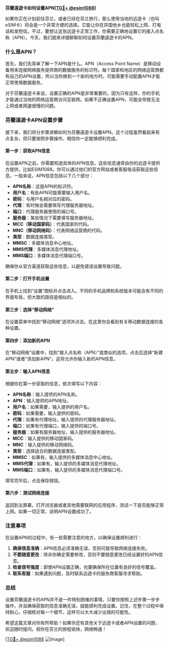 **芬蘭遠遊卡如何设置APN[[TG💪+ @esim1088](https://t.me/s/esim1088)]**

如果你正在计划前往芬兰，或者已经在芬兰旅行，那么使用当地的远遊卡（也叫eSIM卡）将会是一个非常方便的选择。它能让你在异国他乡也能轻松上网、打电话和发短信。不过，要想让这张远遊卡正常工作，你需要正确地设置它的接入点名称（APN）。今天，我们就来详细聊聊如何设置芬蘭遠遊卡的APN。

### 什么是APN？

首先，我们先简单了解一下APN是什么。APN（Access Point Name）是移动设备用来连接网络服务提供商的数据服务的标识符。每个国家和地区的网络运营商都有自己的APN设置，所以当你换到一个新的地方时，可能需要手动配置APN才能正常使用数据服务。

对于芬蘭遠遊卡来说，设置正确的APN是非常重要的，因为只有这样，你的手机才能通过当地的网络运营商访问互联网。如果不正确设置APN，可能会导致无法上网或者网速很慢的问题。

### 芬蘭遠遊卡APN设置步骤

接下来，我们将分步骤讲解如何为芬蘭遠遊卡设置APN。这个过程虽然看起来有点复杂，但只要按照步骤操作，相信你一定能够顺利完成。

#### 第一步：获取APN信息

在设置APN之前，你需要知道具体的APN信息。这些信息通常由你的远遊卡提供方提供，比如ESIM1088。你可以通过他们的官方网站或者客服电话获取这些信息。一般来说，APN信息包括以下几个部分：

- **APN名称**：这是APN的标识符。
- **用户名**：有些APN可能需要输入用户名。
- **密码**：与用户名相对应的密码。
- **代理**：有时候会需要填写代理服务器地址。
- **端口**：代理服务器使用的端口号。
- **服务器**：某些情况下需要填写服务器地址。
- **MCC（移动国家码）**：代表国家的代码。
- **MNC（移动网络码）**：代表网络运营商的代码。
- **类型**：数据连接类型。
- **MMSC**：多媒体消息中心地址。
- **MMS代理**：多媒体消息代理地址。
- **MMS端口**：多媒体消息代理端口号。

确保你从官方渠道获取这些信息，以避免错误设置导致问题。

#### 第二步：打开手机设置

在手机上找到“设置”图标并点击进入。不同的手机品牌和系统版本可能会有不同的界面布局，但大致的路径是相似的。

#### 第三步：选择“移动网络”

在设置菜单中找到“移动网络”选项并点击。在这里你会看到有关移动数据连接的各种设置。

#### 第四步：添加新的APN

在“移动网络”设置中，找到“接入点名称（APN）”或类似的选项。点击后选择“新建APN”或者“添加新APN”。这将允许你输入新的APN信息。

#### 第五步：输入APN信息

根据你在第一步获取的信息，依次填写以下内容：

- **APN名称**：输入提供的APN名称。
- **APN**：输入提供的APN地址。
- **用户名**：如果需要，输入提供的用户名。
- **密码**：如果需要，输入提供的密码。
- **代理**：如果有代理地址，输入提供的代理服务器地址。
- **端口**：如果有代理端口，输入提供的端口号。
- **服务器**：如果有服务器地址，输入提供的服务器地址。
- **MCC**：输入提供的移动国家码。
- **MNC**：输入提供的移动网络码。
- **类型**：选择适合的数据连接类型。
- **MMSC**：如果有，输入提供的多媒体消息中心地址。
- **MMS代理**：如果有，输入提供的多媒体消息代理地址。
- **MMS端口**：如果有，输入提供的多媒体消息代理端口号。

填写完毕后，点击保存按钮。

#### 第六步：测试网络连接

返回到主屏幕，打开浏览器或者其他需要联网的应用程序，测试一下是否能够正常上网。如果一切正常，说明APN设置成功了。

### 注意事项

在设置APN的过程中，有一些需要注意的地方，以确保设置顺利进行：

1. **确保信息准确**：APN信息必须准确无误，否则可能导致网络连接失败。
2. **不要随意更改**：除非你确定需要修改，否则不要随意更改已经设置好的APN信息。
3. **检查信号强度**：即使APN设置正确，也要确保所在位置有良好的信号覆盖。
4. **联系客服**：如果遇到问题，及时联系远遊卡的服务商客服寻求帮助。

### 总结

设置芬蘭遠遊卡的APN并不是一件特别困难的事情，只要你按照上述步骤一步步操作，并且确保获取的信息准确无误，就能顺利完成设置。记住，在整个过程中保持耐心，仔细核对每一个细节，这样可以大大减少出错的可能性。

希望这篇文章对你有所帮助！如果你还有其他关于远遊卡或者APN设置的问题，欢迎随时提问。祝你在芬兰的旅程愉快，网络畅通！

[[TG💪+ @esim1088](https://t.me/s/esim1088) ![Image](https://i.postimg.cc/4NQfJmqS/Snipaste-2025-05-13-00-14-12.png)]